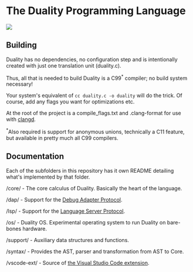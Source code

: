 # The Duality Programming Language

[![](https://github.com/tpuschel/duality/workflows/CI/badge.svg)](https://github.com/tpuschel/duality/actions?workflow=CI)

## Building

Duality has no dependencies, no configuration step and is intentionally created with just one
translation unit (duality.c).

Thus, all that is needed to build Duality is a C99<sup>*</sup> compiler; no build system necessary!

Your system's equivalent of ```cc duality.c -o duality``` will do the trick. Of course, add any
flags you want for optimizations etc.

At the root of the project is a compile_flags.txt and .clang-format for use with [clangd](https://clangd.llvm.org/installation.html).

<sup>*</sup>Also required is support for anonymous unions, technically a C11 feature, but
available in pretty much all C99 compilers.

## Documentation

Each of the subfolders in this repository has it own README detailing what's implemented by that folder.

/core/ - The core calculus of Duality. Basically the heart of the language.

/dap/ - Support for the [Debug Adapter Protocol](https://microsoft.github.io/debug-adapter-protocol/).

/lsp/ - Support for the [Language Server Protocol](https://microsoft.github.io/language-server-protocol/).

/os/ - Duality OS. Experimental operating system to run Duality on bare-bones hardware.

/support/ - Auxiliary data structures and functions.

/syntax/ - Provides the AST, parser and transformation from AST to Core.

/vscode-ext/ - Source of [the Visual Studio Code extension](https://marketplace.visualstudio.com/items?itemName=puschel.duality).

